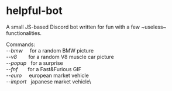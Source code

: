 # helpful-bot
A small JS-based Discord bot written for fun with a few ~useless~ functionalities.

Commands:\
--_bmw_&nbsp;&nbsp;&nbsp;&nbsp;    for a random BMW picture\
--_v8_&nbsp;&nbsp;&nbsp;&nbsp;&nbsp;&nbsp;&nbsp;     for a random V8 muscle car picture \
--_popup_&nbsp;&nbsp;  for a surprise \
--_fnf_&nbsp;&nbsp;&nbsp;&nbsp;&nbsp;&nbsp;    for a Fast&Furious GIF\
--_euro_&nbsp;&nbsp;&nbsp;&nbsp;   european market vehicle \
--_import_&nbsp;&nbsp; japanese market vehicle\
